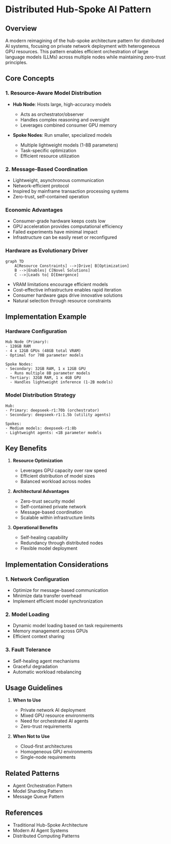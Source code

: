 # Distributed Hub-Spoke AI Pattern

## Overview

A modern reimagining of the hub-spoke architecture pattern for distributed AI systems, focusing on private network deployment with heterogeneous GPU resources. This pattern enables efficient orchestration of large language models (LLMs) across multiple nodes while maintaining zero-trust principles.

## Core Concepts

### 1. Resource-Aware Model Distribution
- **Hub Node**: Hosts large, high-accuracy models
  - Acts as orchestrator/observer
  - Handles complex reasoning and oversight
  - Leverages combined consumer GPU memory

- **Spoke Nodes**: Run smaller, specialized models
  - Multiple lightweight models (1-8B parameters)
  - Task-specific optimization
  - Efficient resource utilization

### 2. Message-Based Coordination
- Lightweight, asynchronous communication
- Network-efficient protocol
- Inspired by mainframe transaction processing systems
- Zero-trust, self-contained operation

### Economic Advantages
- Consumer-grade hardware keeps costs low
- GPU acceleration provides computational efficiency
- Failed experiments have minimal impact
- Infrastructure can be easily reset or reconfigured

### Hardware as Evolutionary Driver
```mermaid
graph TD
    A[Resource Constraints] -->|Drive| B[Optimization]
    B -->|Enables| C[Novel Solutions]
    C -->|Leads to| D[Emergence]
```
- VRAM limitations encourage efficient models
- Cost-effective infrastructure enables rapid iteration
- Consumer hardware gaps drive innovative solutions
- Natural selection through resource constraints

## Implementation Example

### Hardware Configuration
```
Hub Node (Primary):
- 128GB RAM
- 4 x 12GB GPUs (48GB total VRAM)
- Optimal for 70B parameter models

Spoke Nodes:
- Secondary: 32GB RAM, 1 x 12GB GPU
  - Runs multiple 8B parameter models
- Tertiary: 32GB RAM, 1 x 4GB GPU
  - Handles lightweight inference (1-2B models)
```

### Model Distribution Strategy
```
Hub:
- Primary: deepseek-r1:70b (orchestrator)
- Secondary: deepseek-r1:1.5b (utility agents)

Spokes:
- Medium models: deepseek-r1:8b
- Lightweight agents: <1B parameter models
```

## Key Benefits

1. **Resource Optimization**
   - Leverages GPU capacity over raw speed
   - Efficient distribution of model sizes
   - Balanced workload across nodes

2. **Architectural Advantages**
   - Zero-trust security model
   - Self-contained private network
   - Message-based coordination
   - Scalable within infrastructure limits

3. **Operational Benefits**
   - Self-healing capability
   - Redundancy through distributed nodes
   - Flexible model deployment

## Implementation Considerations

### 1. Network Configuration
- Optimize for message-based communication
- Minimize data transfer overhead
- Implement efficient model synchronization

### 2. Model Loading
- Dynamic model loading based on task requirements
- Memory management across GPUs
- Efficient context sharing

### 3. Fault Tolerance
- Self-healing agent mechanisms
- Graceful degradation
- Automatic workload rebalancing

## Usage Guidelines

1. **When to Use**
   - Private network AI deployment
   - Mixed GPU resource environments
   - Need for orchestrated AI agents
   - Zero-trust requirements

2. **When Not to Use**
   - Cloud-first architectures
   - Homogeneous GPU environments
   - Single-node requirements

## Related Patterns
- Agent Orchestration Pattern
- Model Sharding Pattern
- Message Queue Pattern

## References
- Traditional Hub-Spoke Architecture
- Modern AI Agent Systems
- Distributed Computing Patterns
